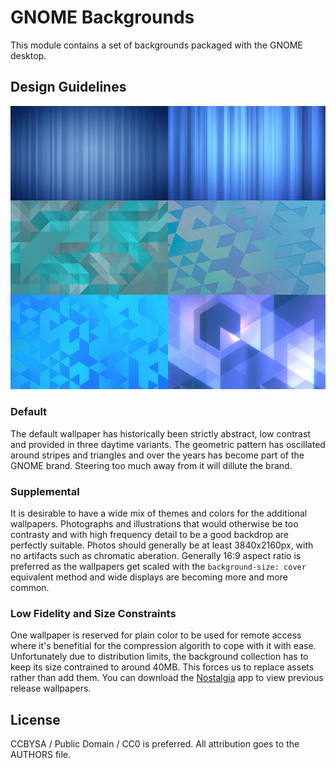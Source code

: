 # GNOME Backgrounds

This module contains a set of backgrounds packaged with the GNOME desktop.

## Design Guidelines

![Defaults](defaults.jpg)

### Default

The default wallpaper has historically been strictly abstract, low contrast and provided in three daytime variants. The geometric pattern has oscillated around stripes and triangles and over the years has become part of the GNOME brand. Steering too much away from it will dillute the brand.

### Supplemental

It is desirable to have a wide mix of themes and colors for the additional wallpapers. Photographs and illustrations that would otherwise be too contrasty and with high frequency detail to be a good backdrop are perfectly suitable. Photos should generally be at least 3840x2160px, with no artifacts such as chromatic aberation. Generally 16:9 aspect ratio is preferred as the wallpapers get scaled with the `background-size: cover` equivalent method and wide displays are becoming more and more common.

### Low Fidelity and Size Constraints

One wallpaper is reserved for plain color to be used for remote access where it's benefitial for the compression algorith to cope with it with ease. Unfortunately due to distribution limits, the background collection has to keep its size contrained to around 40MB. This forces us to replace assets rather than add them. You can download the [Nostalgia](https://flathub.org/apps/details/im.bernard.Nostalgia) app to view previous release wallpapers.

## License

CCBYSA / Public Domain / CC0 is preferred. All attribution goes to the AUTHORS file.
